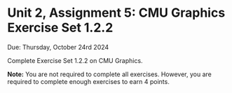 # Unit 2, Assignment 5: CMU Graphics Exercise Set 1.2.2
Due: Thursday, October 24rd 2024

Complete Exercise Set 1.2.2 on CMU Graphics.

**Note:**  You are not required to complete all exercises.  However, you are required to complete enough exercises to earn 4 points. 
